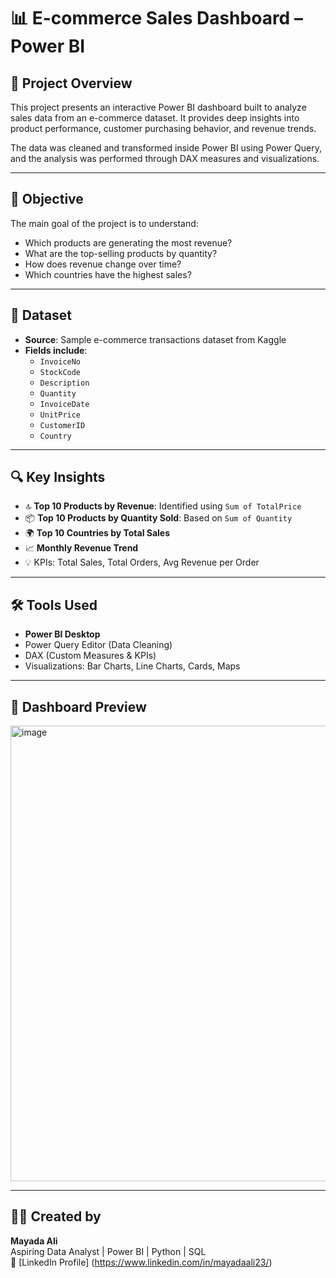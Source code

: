 # 📊 E-commerce Sales Dashboard – Power BI

## 📁 Project Overview

This project presents an interactive Power BI dashboard built to analyze sales data from an e-commerce dataset. It provides deep insights into product performance, customer purchasing behavior, and revenue trends.

The data was cleaned and transformed inside Power BI using Power Query, and the analysis was performed through DAX measures and visualizations.

---

## 🎯 Objective

The main goal of the project is to understand:
- Which products are generating the most revenue?
- What are the top-selling products by quantity?
- How does revenue change over time?
- Which countries have the highest sales?

---

## 📌 Dataset

- **Source**: Sample e-commerce transactions dataset from Kaggle
- **Fields include**:
  - `InvoiceNo`
  - `StockCode`
  - `Description`
  - `Quantity`
  - `InvoiceDate`
  - `UnitPrice`
  - `CustomerID`
  - `Country`

---

## 🔍 Key Insights

- 🔝 **Top 10 Products by Revenue**: Identified using `Sum of TotalPrice`
- 📦 **Top 10 Products by Quantity Sold**: Based on `Sum of Quantity`
- 🌍 **Top 10 Countries by Total Sales**
- 📈 **Monthly Revenue Trend**
- 💡 KPIs: Total Sales, Total Orders, Avg Revenue per Order

---

## 🛠 Tools Used

- **Power BI Desktop**
- Power Query Editor (Data Cleaning)
- DAX (Custom Measures & KPIs)
- Visualizations: Bar Charts, Line Charts, Cards, Maps

---

## 📸 Dashboard Preview

<img width="1310" height="729" alt="image" src="https://github.com/user-attachments/assets/b904e5b2-acff-4334-a47f-e4ced23c85fb" />


---

## 🙋‍♀️ Created by

**Mayada Ali**  
Aspiring Data Analyst | Power BI | Python | SQL  
📍 [LinkedIn Profile] (https://www.linkedin.com/in/mayadaali23/)


